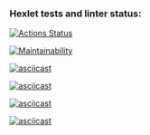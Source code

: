 ### Hexlet tests and linter status:
[![Actions Status](https://github.com/DaniilShomin/python-project-49/actions/workflows/hexlet-check.yml/badge.svg)](https://github.com/DaniilShomin/python-project-49/actions)

[![Maintainability](https://api.codeclimate.com/v1/badges/9eed823adf6d7fbea7e8/maintainability)](https://codeclimate.com/github/DaniilShomin/python-project-49/maintainability)

[![asciicast](https://asciinema.org/a/efSF8y4UOodEwvJ3vRRLALTTQ.svg)](https://asciinema.org/a/efSF8y4UOodEwvJ3vRRLALTTQ)

[![asciicast](https://asciinema.org/a/7ZRqb96BJYbecCQLrVqkVbIM9.svg)](https://asciinema.org/a/7ZRqb96BJYbecCQLrVqkVbIM9)

[![asciicast](https://asciinema.org/a/l5PGLKd77MUhiSsjPgM6V0qAn.svg)](https://asciinema.org/a/l5PGLKd77MUhiSsjPgM6V0qAn)

[![asciicast](https://asciinema.org/a/EZlBr7llBL9IFbsVGOrRnkYwP.svg)](https://asciinema.org/a/EZlBr7llBL9IFbsVGOrRnkYwP)